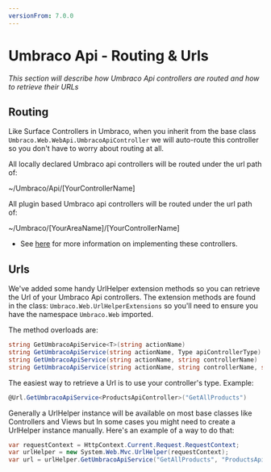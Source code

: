```yaml
---
versionFrom: 7.0.0
---
```


# Umbraco Api - Routing & Urls

_This section will describe how Umbraco Api controllers are routed and how to retrieve their URLs_

## Routing

Like Surface Controllers in Umbraco, when you inherit from the base class `Umbraco.Web.WebApi.UmbracoApiController` we will auto-route this controller so you don't have to worry about routing at all.

All locally declared Umbraco api controllers will be routed under the url path of:

~/Umbraco/Api/[YourControllerName]

All plugin based Umbraco api controllers will be routed under the url path of:

~/Umbraco/[YourAreaName]/[YourControllerName]

* See [here](index.md) for more information on implementing these controllers.

## Urls

We've added some handy UrlHelper extension methods so you can retrieve the Url of your Umbraco Api controllers. The extension methods are found in the class: `Umbraco.Web.UrlHelperExtensions` so you'll need to ensure you have the namespace `Umbraco.Web` imported.

The method overloads are:

```csharp
string GetUmbracoApiService<T>(string actionName)
string GetUmbracoApiService(string actionName, Type apiControllerType)
string GetUmbracoApiService(string actionName, string controllerName)
string GetUmbracoApiService(string actionName, string controllerName, string area)
```

The easiest way to retrieve a Url is to use your controller's type. Example:

```csharp
@Url.GetUmbracoApiService<ProductsApiController>("GetAllProducts")
```

Generally a UrlHelper instance will be available on most base classes like Controllers and Views but In some cases you might need to create a UrlHelper instance manually. Here's an example of a way to do that:

```csharp
var requestContext = HttpContext.Current.Request.RequestContext;
var urlHelper = new System.Web.Mvc.UrlHelper(requestContext);
var url = urlHelper.GetUmbracoApiService("GetAllProducts", "ProductsApiController");
```

